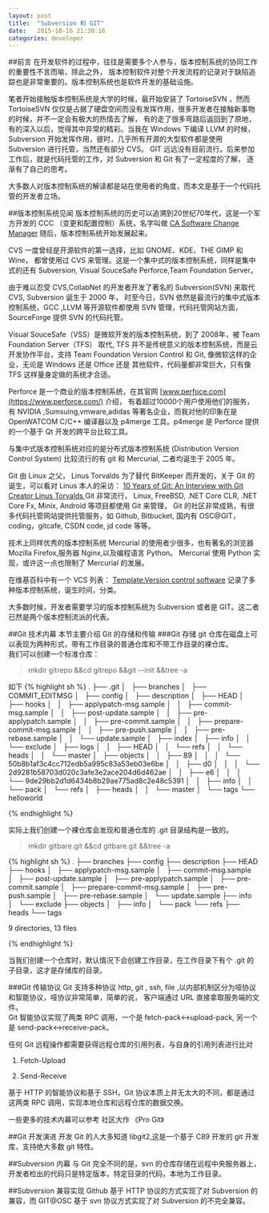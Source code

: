 ```yaml
---
layout: post
title:  "Subversion 和 GIT"
date:   2015-10-16 21:30:16
categories: developer
---
```

##前言
在开发软件的过程中，往往是需要多个人参与，版本控制系统的协同工作的重要性不言而喻，除此之外，
版本控制软件对整个开发流程的记录对于缺陷追踪也是非常重要的。版本控制系统也是软件开发的基础设施。

笔者开始接触版本控制系统是大学的时候，最开始安装了 TortoiseSVN ，然而 TortoiseSVN 
仅仅是占据了硬盘空间而没有发挥作用，很多开发者在接触新事物的时候，并不一定会有极大的热情去了解，
有的走了很多弯路后返回到了原地，有的深入以后，觉得其中异常的精彩。当我在 Windows 下编译 LLVM 的时候，
Subversion 开始发挥作用，彼时，几乎所有开源的大型软件都是使用 Subversion 进行托管，当然还有部分 CVS。
GIT 远远没有目前流行。后来参加工作后，就是代码托管的工作，对 Subversion 和 Git 有了一定程度的了解，
逐渐有了自己的思考。

大多数人对版本控制系统的解读都是站在使用者的角度，而本文是基于一个代码托管的开发者立场。

##版本控制系统见闻
版本控制系统的历史可以追溯到20世纪70年代，这是一个军方开发的 CCC （变更和配置控制）系统，名字叫做 
[CA Software Change Manager](https://en.wikipedia.org/wiki/CA_Software_Change_Manager)  随后，版本控制系统开始发展起来。     

CVS 一度曾经是开源软件的第一选择，比如 GNOME、KDE、THE GIMP 和 Wine，
都曾使用过 CVS 来管理。这是一个集中式的版本控制系统，同样是集中式的还有 Subversion, Visual SouceSafe 
Perforce,Team Foundation Server。    

由于难以忍受 CVS,CollabNet 的开发者开发了著名的 Subversion(SVN) 来取代 CVS, Subversion 诞生于 2000 年，
时至今日，SVN 依然是最流行的集中式版本控制系统，GCC ,LLVM 等开源软件都使用 SVN 管理，代码托管网站方面，
SourceForge 提供 SVN 的代码托管。

Visual SouceSafe（VSS）是微软开发的版本控制系统，到了 2008年，被 Team Foundation Server（TFS） 取代,
TFS 并不是传统意义的版本控制系统，而是云开发协作平台，支持 Team Foundation Version Control 和 Git,
像微软这样的企业，无论是 Windows 还是 Office 还是 其他软件，代码量都非常巨大，只有像 TFS 这样量身定做的系统才合适。

Perforce 是一个商业的版本控制系统，在其官网 [www.perfoce.com](https://www.perforce.com/) 介绍，
有着超过10000个用户使用他们的服务，有 NVIDIA ,Sumsuing,vmware,adidas 等著名企业，而我对他的印象在是 
OpenWATCOM C/C++ 编译器以及 p4merge 工具。p4merge 是 Perforce 提供的一个基于 Qt 开发的跨平台比较工具。

与集中式版本控制系统对应的是分布式版本控制系统 (Distribution Version Control System) 比较流行的有 git 和 Mercurial,
二者均诞生于 2005 年。

Git 由 Linux 之父， Linus Torvalds 为了替代 BitKeeper 而开发的，关于 Git 的诞生，可以看对 Linus 本人的采访：
[ 10 Years of Git: An Interview with Git Creator Linus Torvalds ](http://www.linux.com/news/featured-blogs/185-jennifer-cloer/821541-10-years-of-git-an-interview-with-git-creator-linus-torvalds/) 
Git 非常流行， Linux, FreeBSD, .NET Core CLR, .NET Core Fx, Minix, Android 等项目都使用 Git 来管理，
Git 的社区非常成熟，有很多代码托管网站提供托管服务，如 Github, Bitbucket, 国内有 OSC@GIT，coding，gitcafe, CSDN code, jd code 等等。

技术上同样优秀的版本控制系统 Mercurial 的使用者少很多，也有著名的浏览器 Mozilla Firefox,服务器 Nginx,以及编程语言 Python。
Mercurial 使用 Python 实现，或许这一点也限制了 Mercurial 的发展。 

在维基百科中有一个 VCS 列表：
 [Template:Version control software](https://en.wikipedia.org/wiki/Template:Version_control_software) 
记录了多种版本控制系统，诞生时间，分类。


大多数时候，开发者需要学习的版本控制系统为 Subversion 或者是 GIT。这二者已然是两个版本控制流派的代表。  


##Git 技术内幕
本节主要介绍 Git 的存储和传输
###Git 存储
git 仓库在磁盘上可以表现为两种形式，带有工作目录的普通仓库和不带工作目录的裸仓库。   
我们可以创建一个标准仓库：    

>mkdir gitrepo &&cd gitrepo &&git --init &&tree -a

如下
{% highlight sh %}
.
├── .git
│   ├── branches
│   ├── COMMIT_EDITMSG
│   ├── config
│   ├── description
│   ├── HEAD
│   ├── hooks
│   │   ├── applypatch-msg.sample
│   │   ├── commit-msg.sample
│   │   ├── post-update.sample
│   │   ├── pre-applypatch.sample
│   │   ├── pre-commit.sample
│   │   ├── prepare-commit-msg.sample
│   │   ├── pre-push.sample
│   │   ├── pre-rebase.sample
│   │   └── update.sample
│   ├── index
│   ├── info
│   │   └── exclude
│   ├── logs
│   │   ├── HEAD
│   │   └── refs
│   │       └── heads
│   │           └── master
│   ├── objects
│   │   ├── 89
│   │   │   └── 50b8b1af3c4cc712edb5a995c83a53eb03e6be
│   │   ├── d0
│   │   │   └── 2d9281b58703d020c3afe3e2ace204d6d462ae
│   │   ├── e6
│   │   │   └── 9de29bb2d1d6434b8b29ae775ad8c2e48c5391
│   │   ├── info
│   │   └── pack
│   └── refs
│       ├── heads
│       │   └── master
│       └── tags
└── helloworld

{% endhighlight %}

实际上我们创建一个裸仓库会发现和普通仓库的 .git 目录结构是一致的。

>mkdir gitbare.git &&cd gitbare.git &&tree -a

{% highlight  sh %}
.
├── branches
├── config
├── description
├── HEAD
├── hooks
│   ├── applypatch-msg.sample
│   ├── commit-msg.sample
│   ├── post-update.sample
│   ├── pre-applypatch.sample
│   ├── pre-commit.sample
│   ├── prepare-commit-msg.sample
│   ├── pre-push.sample
│   ├── pre-rebase.sample
│   └── update.sample
├── info
│   └── exclude
├── objects
│   ├── info
│   └── pack
└── refs
    ├── heads
    └── tags

9 directories, 13 files

{% endhighlight %}

当我们创建一个仓库时，默认情况下会创建工作目录，在工作目录下有个 .git 的子目录，这才是存储库的目录。


###Git 传输协议
Git 支持多种协议 http, git , ssh, file ,以内部机制区分为哑协议和智能协议，哑协议非常简单，简单的说，
客户端通过 URL 直接拿取服务端的文件。  
Git 智能协议实现了两类 RPC 调用，一个是 fetch-pack<->upload-pack, 另一个是 send-pack<->receive-pack。

任何 Git 远程操作都需要获得远程仓库的引用列表，与自身的引用列表进行比对
1. Fetch-Upload


2. Send-Receive

基于 HTTP 的智能协议和基于 SSH，Git 协议本质上并无太大的不同，都是通过这两类 RPC 调用，实现本地仓库和远程仓库的数据交换。



一些更多的技术内幕可以参考 社区大作 《Pro Git》

##Git 开发演进
开发 Git 的人大多知道 libgit2,这是一个基于 C89 开发的 git 开发库，支持绝大多数 git 特性。

##Subversion 内幕
与  Git 完全不同的是，svn 的仓库存储在远程中央服务器上，开发者检出的代码只是特定版本，特定目录的代码，本地为工作目录。


##Subversion 兼容实现
Github 基于 HTTP 协议的方式实现了对 Subversion 的兼容，而 GIT@OSC 基于 svn 协议方式实现了对 Subversion 的不完全兼容。
